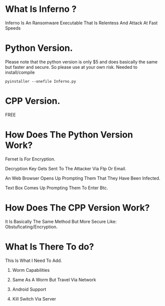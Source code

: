 # What Is Inferno ?
Inferno Is An Ransomware Executable That Is Relentess And Attack At Fast Speeds


# Python Version.

Please note that the python version is only $5 and does basically the same but faster and secure.
So please use at your own risk.
Needed to install/compile
```
pyinstaller --onefile Inferno.py
```

# CPP Version.
FREE

# How Does The Python Version Work?

Fernet Is For Encryption.

Decryption Key Gets Sent To The Attacker Via Ftp Or Email.

An Web Browser Opens Up Prompting Them That They Have Been Infected.

Text Box Comes Up Prompting Them To Enter Btc.

# How Does The CPP Version Work?

It Is Basically The Same Method But More Secure Like: Obstuficating/Encryption.

# What Is There To do?

This Is What I Need To Add.

1. Worm Capabilities 

2. Same As A Worm But Travel Via Network

3. Android Support

4. Kill Switch Via Server
